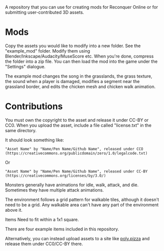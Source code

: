 A repository that you can use for creating mods for Reconquer Online or for submitting user-contributed 3D assets.

# Mods

Copy the assets you would like to modify into a new folder. See the "example_mod" folder. Modify them using Blender/Inkscape/Audacity/MuseScore etc. When you're done, compress the folder into a zip file. You can then load the mod into the game under the "Settings" dialogue.

The example mod changes the song in the grasslands, the grass texture, the sound when a player is damaged, modifies a segment near the grassland border, and edits the chicken mesh and chicken walk animation. 

# Contributions

You must own the copyright to the asset and release it under CC-BY or CC0. When you upload the asset, include a file called "license.txt" in the same directory.

It should look something like:
```
"Asset Name" by "Name/Pen Name/Github Name", released under CCO (https://creativecommons.org/publicdomain/zero/1.0/legalcode.txt)
```
Or
```
"Asset Name" by "Name/Pen Name/Github Name", released under CC-BY (https://creativecommons.org/licenses/by/3.0/)
```
Monsters generally have animations for idle, walk, attack, and die. Sometimes they have multiple attack animations.

The environment follows a grid pattern for walkable tiles, although it doesn't need to be a grid. Any walkable area can't have any part of the environment above it.

Items Need to fit within a 1x1 square.

There are four example items included in this repository.

Alternatively, you can instead upload assets to a site like [poly.pizza](https://poly.pizza) and release them under CC0/CC-BY there.
